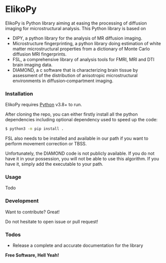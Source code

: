 # ElikoPy


ElikoPy is Python library aiming at easing the processing of diffusion imaging for microstructural analysis. 
This Python library is based on
  - DIPY, a python library for the analysis of MR diffusion imaging.
  - Microstructure fingerprinting, a python library doing estimation of white matter microstructural properties from a dictionary of Monte Carlo diffusion MRI fingerprints.
  - FSL, a comprehensive library of analysis tools for FMRI, MRI and DTI brain imaging data.
  - DIAMOND, a c software that is characterizing brain tissue by assessment of the distribution of anisotropic microstructural environments in diffusion‐compartment imaging.

### Installation

ElikoPy requires [Python](https://www.python.org/) v3.8+ to run.

After cloning the repo, you can either firstly install all the python dependencies including optional dependency used to speed up the code:

```sh
$ python3 -m pip install .
```

FSL also needs to be installed and available in our path if you want to perform movement correction or TBSS.

Unfortunately, the DIAMOND code is not publicly available. If you do not have it in your possession, you will not be able to use this algorithm. If you have it, simply add the executable to your path. 

### Usage

Todo

### Development

Want to contribute? Great!

Do not hesitate to open issue or pull request!
### Todos

 - Release a complete and accurate documentation for the library


**Free Software, Hell Yeah!**
